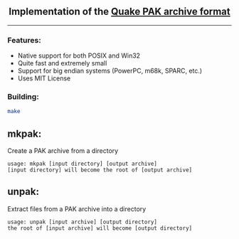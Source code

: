 <h2 align="center">Implementation of the <a href="https://quakewiki.org/wiki/.pak">Quake PAK archive format</a></h2>

---

### Features:
- Native support for both POSIX and Win32
- Quite fast and extremely small
- Support for big endian systems (PowerPC, m68k, SPARC, etc.)
- Uses MIT License

### Building:
```sh
make
```

## mkpak:
Create a PAK archive from a directory
```
usage: mkpak [input directory] [output archive]
[input directory] will become the root of [output archive]
```

## unpak:
Extract files from a PAK archive into a directory
```
usage: unpak [input archive] [output directory]
the root of [input archive] will become [output directory]
```
